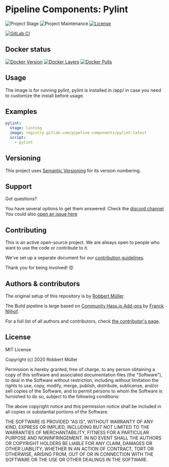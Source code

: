 # Pipeline Components: Pylint

![Project Stage][project-stage-shield]
![Project Maintenance][maintenance-shield]
[![License][license-shield]](LICENSE)

[![GitLab CI][gitlabci-shield]][gitlabci]

## Docker status

[![Docker Version][version-shield]][microbadger]
[![Docker Layers][layers-shield]][microbadger]
[![Docker Pulls][pulls-shield]][dockerhub]

## Usage

The image is for running pylint, pylint is installed in /app/ in case you need to customize the install before usage.

## Examples

```yaml
pylint:
  stage: linting
  image: registry.gitlab.com/pipeline-components/pylint:latest
  script:
    - pylint
```

## Versioning

This project uses [Semantic Versioning][semver] for its version numbering.

## Support

Got questions?

You have several options to get them answered:
Check the [discord channel][discord]
You could also [open an issue here][issue]

## Contributing

This is an active open-source project. We are always open to people who want to
use the code or contribute to it.

We've set up a separate document for our [contribution guidelines](CONTRIBUTING.md).

Thank you for being involved! :heart_eyes:

## Authors & contributors

The original setup of this repository is by [Robbert Müller][mjrider].

The Build pipeline is large based on [Community Hass.io Add-ons
][hassio-addons] by [Franck Nijhof][frenck].

For a full list of all authors and contributors,
check [the contributor's page][contributors].

## License

MIT License

Copyright (c) 2020 Robbert Müller

Permission is hereby granted, free of charge, to any person obtaining a copy
of this software and associated documentation files (the "Software"), to deal
in the Software without restriction, including without limitation the rights
to use, copy, modify, merge, publish, distribute, sublicense, and/or sell
copies of the Software, and to permit persons to whom the Software is
furnished to do so, subject to the following conditions:

The above copyright notice and this permission notice shall be included in all
copies or substantial portions of the Software.

THE SOFTWARE IS PROVIDED "AS IS", WITHOUT WARRANTY OF ANY KIND, EXPRESS OR
IMPLIED, INCLUDING BUT NOT LIMITED TO THE WARRANTIES OF MERCHANTABILITY,
FITNESS FOR A PARTICULAR PURPOSE AND NONINFRINGEMENT. IN NO EVENT SHALL THE
AUTHORS OR COPYRIGHT HOLDERS BE LIABLE FOR ANY CLAIM, DAMAGES OR OTHER
LIABILITY, WHETHER IN AN ACTION OF CONTRACT, TORT OR OTHERWISE, ARISING FROM,
OUT OF OR IN CONNECTION WITH THE SOFTWARE OR THE USE OR OTHER DEALINGS IN THE
SOFTWARE.

[commits]: https://gitlab.com/pipeline-components/pylint/commits/master
[contributors]: https://gitlab.com/pipeline-components/pylint/graphs/master
[dockerhub]: https://hub.docker.com/r/pipelinecomponents/pylint
[license-shield]: https://img.shields.io/badge/License-MIT-green.svg
[mjrider]: https://gitlab.com/mjrider
[discord]: https://discord.gg/vhxWFfP
[gitlabci-shield]: https://img.shields.io/gitlab/pipeline/pipeline-components/pylint.svg
[gitlabci]: https://gitlab.com/pipeline-components/pylint/commits/master
[issue]: https://gitlab.com/pipeline-components/pylint/issues
[keepchangelog]: http://keepachangelog.com/en/1.0.0/
[layers-shield]: https://images.microbadger.com/badges/image/pipelinecomponents/pylint.svg
[maintenance-shield]: https://img.shields.io/maintenance/yes/2020.svg
[microbadger]: https://microbadger.com/images/pipelinecomponents/pylint
[project-stage-shield]: https://img.shields.io/badge/project%20stage-production%20ready-brightgreen.svg
[pulls-shield]: https://img.shields.io/docker/pulls/pipelinecomponents/pylint.svg
[releases]: https://gitlab.com/pipeline-components/pylint/tags
[repository]: https://gitlab.com/pipeline-components/pylint
[semver]: http://semver.org/spec/v2.0.0.html
[version-shield]: https://images.microbadger.com/badges/version/pipelinecomponents/pylint.svg

[frenck]: https://github.com/frenck
[hassio-addons]: https://github.com/hassio-addons
